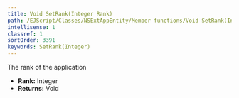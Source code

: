 ```yaml
---
title: Void SetRank(Integer Rank)
path: /EJScript/Classes/NSExtAppEntity/Member functions/Void SetRank(Integer p_0)
intellisense: 1
classref: 1
sortOrder: 3391
keywords: SetRank(Integer)
---
```



The rank of the application



* **Rank:** Integer
* **Returns:** Void


